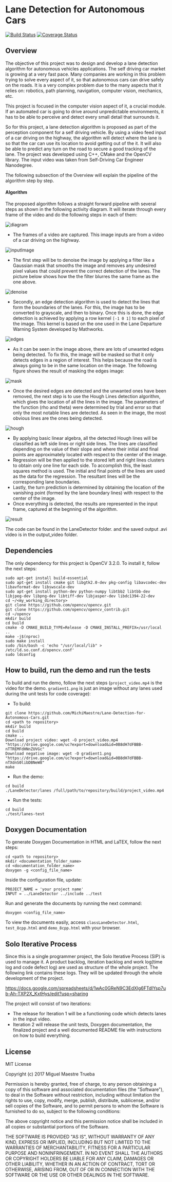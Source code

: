 # Lane Detection for Autonomous Cars
[![Build Status](https://travis-ci.org/MichiMaestre/Lane-Detection-for-Autonomous-Cars.svg?branch=master)](https://travis-ci.org/MichiMaestre/Lane-Detection-for-Autonomous-Cars)
[![Coverage Status](https://coveralls.io/repos/github/MichiMaestre/Lane-Detection-for-Autonomous-Cars/badge.svg?branch=master)](https://coveralls.io/github/MichiMaestre/Lane-Detection-for-Autonomous-Cars?branch=master)

## Overview
The objective of this project was to design and develop a lane detection algorithm for autonomous vehicles applications. The self driving car market is growing at a very fast pace. Many companies are working in this problem trying to solve every aspect of it, so that autonomous cars can drive safely on the roads. It is a very complex problem due to the many aspects that it relies on: robotics, path planning, navigation, computer vision, mechanics, etc.

This project is focused in the computer vision aspect of it, a crucial module. If an automated car is going to drive around unpredictable environments, it has to be able to perceive and detect every small detail that surrounds it.

So for this project, a lane detection algorithm is proposed as part of the perception component for a self driving vehicle. By using a video feed input of a car driving on the highway, the algorithm will detect where the lane is so that the car can use its location to avoid getting out of the it. It will also be able to predict any turn on the road to secure a good tracking of the lane. 
The project was developed using C++, CMake and the OpenCV library. The input video was taken from Self-Driving Car Engineer Nanodegree. 

The following subsection of the Overview will explain the pipeline of the algorithm step by step. 

#### Algorithm
The proposed algorithm follows a straight forward pipeline with several steps as shown in the following activity diagram. It will iterate through every frame of the video and do the following steps in each of them:

![diagram](https://github.com/MichiMaestre/Lane-Detection-for-Autonomous-Cars/blob/master/UML/initial/Activity_UML.png)

* The frames of a video are captured. This image inputs are from a video of a car driving on the highway.

![inputImage](https://github.com/MichiMaestre/Lane-Detection-for-Autonomous-Cars/blob/master/images/inputImage.png)

* The first step will be to denoise the image by applying a filter like a Gaussian mask that smooths the image and removes any undesired pixel values that could prevent the correct detection of the lanes. The picture below shows how the the filter blurres the same frame as the one above.

![denoise](https://github.com/MichiMaestre/Lane-Detection-for-Autonomous-Cars/blob/master/images/denoise.png) 

* Secondly, an edge detection algorithm is used to detect the lines that form the boundaries of the lanes. For this, the image has to be converted to grayscale, and then to binary. Once this is done, the edge detection is achieved by applying a row kernel `[-1 0 1]` to each pixel of the image. This kernel is based on the one used in the Lane Departure Warning System developed by Mathworks.

![edges](https://github.com/MichiMaestre/Lane-Detection-for-Autonomous-Cars/blob/master/images/edges.png)

* As it can be seen in the image above, there are lots of unwanted edges being detected. To fix this, the image will be masked so that it only detects edges in a region of interest. This helps because the road is always going to be in the same location on the image. The following figure shows the result of masking the edges image:

![mask](https://github.com/MichiMaestre/Lane-Detection-for-Autonomous-Cars/blob/master/images/mask.png)

* Once the desired edges are detected and the unwanted ones have been removed, the next step is to use the Hough Lines detection algorithm, which gives the location of all the lines in the image. The parameters of the function (rho and theta) were determined by trial and error so that only the most notable lines are detected. As seen in the image, the most obvious lines are the ones being detected.

![hough](https://github.com/MichiMaestre/Lane-Detection-for-Autonomous-Cars/blob/master/images/hough.png)

* By applying basic linear algebra, all the detected Hough lines will be classified as left side lines or right side lines. The lines are classified depending on the value of their slope and where their initial and final points are approximately located with respect to the center of the image.
* Regression will be then applied to the stored left and right lines clusters to obtain only one line for each side. To accomplish this, the least squares method is used. The initial and final points of the lines are used as the data for the regression. The resultant lines will be the corresponding lane boundaries.
* Lastly, the turn prediction is determined by obtaining the location of the vanishing point (formed by the lane boundary lines) with respect to the center of the image.
* Once everything is detected, the results are represented in the input frame, captured at the begnning of the algorithm.

![result](https://github.com/MichiMaestre/Lane-Detection-for-Autonomous-Cars/blob/master/images/Final.png) 

The code can be found in the LaneDetector folder. and the saved output .avi video is in the output_video folder.

## Dependencies
The only dependency for this project is OpenCV 3.2.0. To install it, follow the next steps:

```
sudo apt-get install build-essential
sudo apt-get install cmake git libgtk2.0-dev pkg-config libavcodec-dev libavformat-dev libswscale-dev
sudo apt-get install python-dev python-numpy libtbb2 libtbb-dev libjpeg-dev libpng-dev libtiff-dev libjasper-dev libdc1394-22-dev
cd ~/<my_working_directory>
git clone https://github.com/opencv/opencv.git
git clone https://github.com/opencv/opencv_contrib.git
cd ~/opencv
mkdir build
cd build
cmake -D CMAKE_BUILD_TYPE=Release -D CMAKE_INSTALL_PREFIX=/usr/local ..
make -j$(nproc)
sudo make install
sudo /bin/bash -c 'echo "/usr/local/lib" > /etc/ld.so.conf.d/opencv.conf'
sudo ldconfig
```

## How to build, run the demo and run the tests
To build and run the demo, follow the next steps (`project_video.mp4` is the video for the demo. `gradient1.png` is just an image without any lanes used during the unit tests for code coverage):

* To build:
```
git clone https://github.com/MichiMaestre/Lane-Detection-for-Autonomous-Cars.git
cd <path to repository>
mkdir build
cd build
cmake ..
Download project video: wget -O project_video.mp4 "https://drive.google.com/uc?export=download&id=0B8dH7dFBBB-nTTREMFdHNnZUVGc"
Download negative image: wget -O gradient1.png "https://drive.google.com/uc?export=download&id=0B8dH7dFBBB-nTXdnS0libDBNeW8"
make
```
* Run the demo:
```
cd build
./LaneDetector/lanes /full/path/to/repository/build/project_video.mp4
```
* Run the tests:
```
cd build
./test/lanes-test
```

## Doxygen Documentation
To generate Doxygen Documentation in HTML and LaTEX, follow the next steps:

```
cd <path to repository>
mkdir <documentation_folder_name>
cd <documentation_folder_name>
doxygen -g <config_file_name>
```
Inside the configuration file, update:
```
PROJECT_NAME = 'your project name'
INPUT = ../LaneDetector ../include ../test
```
Run and generate the documents by running the next command:
```
doxygen <config_file_name>
```
To view the documents easily, access `classLaneDetector.html`, `test_8cpp.html` and `demo_8cpp.html` with your browser.

## Solo Iterative Process
Since this is a single programmer project, the Solo Iterative Process (SIP) is used to manage it. A product backlog, iteration backlog and work log(time log and code defect log) are used as structure of the whole project. The following link contains these logs. They will be updated through the whole development of the project.

https://docs.google.com/spreadsheets/d/1wAc0GReN9C3EdXlg6FTdIYsp7ub-Ah-TXP2X_KxtHys/edit?usp=sharing

The project will consist of two iterations:
* The release for Iteration 1 will be a functioning code which detects lanes in the input video.
* Iteration 2 will release the unit tests, Doxygen documentation, the finalized project and a well documented README file with instructions on how to build everything. 

## License

MIT License

Copyright (c) 2017 Miguel Maestre Trueba

Permission is hereby granted, free of charge, to any person obtaining a copy of this software and associated documentation files (the "Software"), to deal in the Software without restriction, including without limitation the rights to use, copy, modify, merge, publish, distribute, sublicense, and/or sell copies of the Software, and to permit persons to whom the Software is furnished to do so, subject to the following conditions:

The above copyright notice and this permission notice shall be included in all copies or substantial portions of the Software.

THE SOFTWARE IS PROVIDED "AS IS", WITHOUT WARRANTY OF ANY KIND, EXPRESS OR IMPLIED, INCLUDING BUT NOT LIMITED TO THE WARRANTIES OF MERCHANTABILITY, FITNESS FOR A PARTICULAR PURPOSE AND NONINFRINGEMENT. IN NO EVENT SHALL THE AUTHORS OR COPYRIGHT HOLDERS BE LIABLE FOR ANY CLAIM, DAMAGES OR OTHER LIABILITY, WHETHER IN AN ACTION OF CONTRACT, TORT OR OTHERWISE, ARISING FROM, OUT OF OR IN CONNECTION WITH THE SOFTWARE OR THE USE OR OTHER DEALINGS IN THE SOFTWARE.

